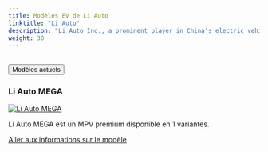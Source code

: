 ```yaml
---
title: Modèles EV de Li Auto
linktitle: "Li Auto"
description: "Li Auto Inc., a prominent player in China’s electric vehicle (EV) market, has an exciting roadmap for the future. "
weight: 30
---
```

<!-- markdownlint-disable MD033 -->
<!-- markdownlint-disable MD010 -->


<div class="accordion" id="accordionPanelsStayOpenExample">
    <div class="accordion-item">
        <h2 class="accordion-header">
            <button class="accordion-button" type="button" data-bs-toggle="collapse" data-bs-target="#panelsStayOpen-collapseOne" aria-expanded="true" aria-controls="panelsStayOpen-collapseOne">
                        Modèles actuels
            </button>
        </h2>
        <div id="panelsStayOpen-collapseOne" class="accordion-collapse collapse show">
            <div class="accordion-body">
    <div class="container p-3 mb-4 bg-body-tertiary rounded border">
        <h3>Li Auto MEGA</h3>
        <div class="row">
            <div class="col col-12 col-md-6">
                <a href="mega">
                    <img src="https://media.evkx.net/multimedia/models/li_auto/mega/mega/main_1_st.jpg" class="img-fluid" alt="Li Auto MEGA" >
                </a>
            </div>
            <div class="col col-12 col-md-6"><p>
Li Auto MEGA est un MPV premium disponible en 1 variantes.
</p>
	<a href="mega/" class="btn btn-outline-primary" role="button">Aller aux informations sur le modèle</a>
		</div>
	</div>
</div>
        </div>
    </div>
</div></div>
